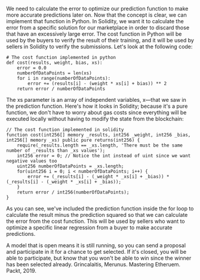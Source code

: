 
We need to calculate the error to optimize our prediction function to make more accurate predictions later on. Now that the concept is clear, we can implement that function in Python. In Solidity, we want it to calculate the error from a specific solution for our marketplace in order to discard those that have an excessively large error. The cost function in Python will be used by the buyers to verify the result of their training, and it will be used by sellers in Solidity to verify the submissions. Let's look at the following code:

```
# The cost function implemented in python
def cost(results, weight, bias, xs):
    error = 0.0
    numberOfDataPoints = len(xs)
    for i in range(numberOfDataPoints):
        error += (results[i] - (weight * xs[i] + bias)) ** 2
    return error / numberOfDataPoints
```

The xs parameter is an array of independent variables, x—that we saw in the prediction function. Here's how it looks in Solidity; because it's a pure function, we don't have to worry about gas costs since everything will be executed locally without having to modify the state from the blockchain:

```
// The cost function implemented in solidity
function cost(int256[] memory _results, int256 _weight, int256 _bias, int256[] memory _xs) public pure returns(int256) {
    require(_results.length == _xs.length, 'There must be the same number of _results than _xs values');
    int256 error = 0; // Notice the int instead of uint since we want negative values too
    uint256 numberOfDataPoints = _xs.length;
    for(uint256 i = 0; i < numberOfDataPoints; i++) {
        error += (_results[i] - (_weight * _xs[i] + _bias)) * (_results[i] - (_weight * _xs[i] + _bias));
    }
    return error / int256(numberOfDataPoints);
}
```

As you can see, we've included the prediction function inside the for loop to calculate the result minus the prediction squared so that we can calculate the error from the cost function. This will be used by sellers who want to optimize a specific linear regression from a buyer to make accurate predictions.

A model that is open means it is still running, so you can send a proposal and participate in it for a chance to get selected. If it's closed, you will be able to participate, but know that you won't be able to win since the winner has been selected already. 
Grincalaitis, Merunus. Mastering Etheruem. Packt, 2019.
